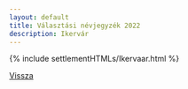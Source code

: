 ```yaml
---
layout: default
title: Választási névjegyzék 2022
description: Ikervár
---
```


{% include settlementHTMLs/Ikervaar.html %}

[Vissza](./)
